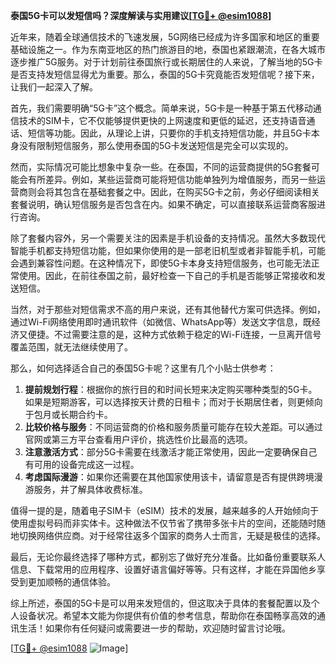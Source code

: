 **泰国5G卡可以发短信吗？深度解读与实用建议[[TG💪+ @esim1088](https://t.me/s/esim1088)]**

近年来，随着全球通信技术的飞速发展，5G网络已经成为许多国家和地区的重要基础设施之一。作为东南亚地区的热门旅游目的地，泰国也紧跟潮流，在各大城市逐步推广5G服务。对于计划前往泰国旅行或长期居住的人来说，了解当地的5G卡是否支持发短信显得尤为重要。那么，泰国的5G卡究竟能否发短信呢？接下来，让我们一起深入了解。

首先，我们需要明确“5G卡”这个概念。简单来说，5G卡是一种基于第五代移动通信技术的SIM卡，它不仅能够提供更快的上网速度和更低的延迟，还支持语音通话、短信等功能。因此，从理论上讲，只要你的手机支持短信功能，并且5G卡本身没有限制短信服务，那么使用泰国的5G卡发送短信是完全可以实现的。

然而，实际情况可能比想象中复杂一些。在泰国，不同的运营商提供的5G套餐可能会有所差异。例如，某些运营商可能将短信功能单独列为增值服务，而另一些运营商则会将其包含在基础套餐之中。因此，在购买5G卡之前，务必仔细阅读相关套餐说明，确认短信服务是否包含在内。如果不确定，可以直接联系运营商客服进行咨询。

除了套餐内容外，另一个需要关注的因素是手机设备的支持情况。虽然大多数现代智能手机都支持短信功能，但如果你使用的是一部老旧机型或者非智能手机，可能会遇到兼容性问题。在这种情况下，即使5G卡本身支持短信服务，也可能无法正常使用。因此，在前往泰国之前，最好检查一下自己的手机是否能够正常接收和发送短信。

当然，对于那些对短信需求不高的用户来说，还有其他替代方案可供选择。例如，通过Wi-Fi网络使用即时通讯软件（如微信、WhatsApp等）发送文字信息，既经济又便捷。不过需要注意的是，这种方式依赖于稳定的Wi-Fi连接，一旦离开信号覆盖范围，就无法继续使用了。

那么，如何选择适合自己的泰国5G卡呢？这里有几个小贴士供参考：

1. **提前规划行程**：根据你的旅行目的和时间长短来决定购买哪种类型的5G卡。如果是短期游客，可以选择按天计费的日租卡；而对于长期居住者，则更倾向于包月或长期合约卡。
2. **比较价格与服务**：不同运营商的价格和服务质量可能存在较大差距。可以通过官网或第三方平台查看用户评价，挑选性价比最高的选项。
3. **注意激活方式**：部分5G卡需要在线激活才能正常使用，因此一定要确保自己有可用的设备完成这一过程。
4. **考虑国际漫游**：如果你还需要在其他国家使用该卡，请留意是否有提供跨境漫游服务，并了解具体收费标准。

值得一提的是，随着电子SIM卡（eSIM）技术的发展，越来越多的人开始倾向于使用虚拟号码而非实体卡。这种做法不仅节省了携带多张卡片的空间，还能随时随地切换网络供应商。对于经常往返多个国家的商务人士而言，无疑是极佳的选择。

最后，无论你最终选择了哪种方式，都别忘了做好充分准备。比如备份重要联系人信息、下载常用的应用程序、设置好语言偏好等等。只有这样，才能在异国他乡享受到更加顺畅的通信体验。

综上所述，泰国的5G卡是可以用来发短信的，但这取决于具体的套餐配置以及个人设备状况。希望本文能为你提供有价值的参考信息，帮助你在泰国畅享高效的通讯生活！如果你有任何疑问或需要进一步的帮助，欢迎随时留言讨论哦。

[[TG💪+ @esim1088](https://t.me/s/esim1088) ![Image](https://i.postimg.cc/4NQfJmqS/Snipaste-2025-05-13-00-14-12.png)]